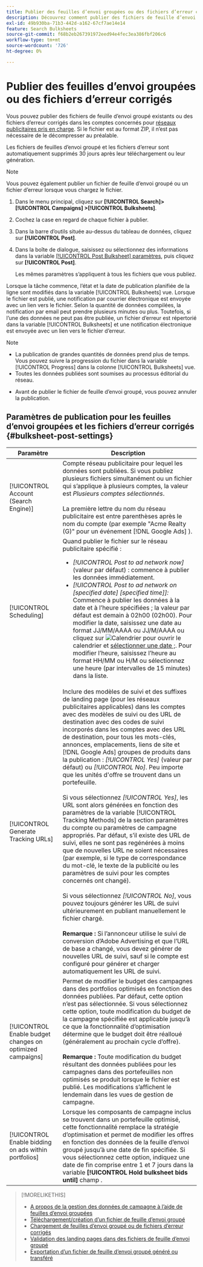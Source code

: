 ```yaml
---
title: Publier des feuilles d’envoi groupées ou des fichiers d’erreur corrigés
description: Découvrez comment publier des fichiers de feuille d’envoi groupé sur vos réseaux publicitaires.
exl-id: 49b930ba-71b3-442d-a162-67cf7ae14e14
feature: Search Bulksheets
source-git-commit: f68b2eb267391972eed94e4fec3ea386fbf206c6
workflow-type: tm+mt
source-wordcount: '726'
ht-degree: 0%

---
```


# Publier des feuilles d’envoi groupées ou des fichiers d’erreur corrigés

Vous pouvez publier des fichiers de feuille d’envoi groupé existants ou des fichiers d’erreur corrigés dans les comptes concernés pour [réseaux publicitaires pris en charge](bulksheet-about.md#bulksheet-functionality-by-network). Si le fichier est au format ZIP, il n’est pas nécessaire de le décompresser au préalable.

Les fichiers de feuilles d’envoi groupé et les fichiers d’erreur sont automatiquement supprimés 30 jours après leur téléchargement ou leur génération.

>[!NOTE]
>Vous pouvez également publier un fichier de feuille d’envoi groupé ou un fichier d’erreur lorsque vous chargez le fichier.

1. Dans le menu principal, cliquez sur **[!UICONTROL Search]> [!UICONTROL Campaigns] >[!UICONTROL Bulksheets]**.

1. Cochez la case en regard de chaque fichier à publier.

1. Dans la barre d’outils située au-dessus du tableau de données, cliquez sur **[!UICONTROL Post]**.

1. Dans la boîte de dialogue, saisissez ou sélectionnez des informations dans la variable [[!UICONTROL Post Bulksheet] paramètres](#bulksheet-post-settings), puis cliquez sur **[!UICONTROL Post]**.

   Les mêmes paramètres s’appliquent à tous les fichiers que vous publiez.

Lorsque la tâche commence, l’état et la date de publication planifiée de la ligne sont modifiés dans la variable [!UICONTROL Bulksheets] vue. Lorsque le fichier est publié, une notification par courrier électronique est envoyée avec un lien vers le fichier. Selon la quantité de données compilées, la notification par email peut prendre plusieurs minutes ou plus. Toutefois, si l’une des données ne peut pas être publiée, un fichier d’erreur est répertorié dans la variable [!UICONTROL Bulksheets] et une notification électronique est envoyée avec un lien vers le fichier d’erreur.

>[!NOTE]
>
>* La publication de grandes quantités de données prend plus de temps. Vous pouvez suivre la progression du fichier dans la variable [!UICONTROL Progress] dans la colonne [!UICONTROL Bulksheets] vue.
>* Toutes les données publiées sont soumises au processus éditorial du réseau.
* Avant de publier le fichier de feuille d’envoi groupé, vous pouvez annuler la publication.

## Paramètres de publication pour les feuilles d’envoi groupées et les fichiers d’erreur corrigés {#bulksheet-post-settings}

| Paramètre | Description |
|----|----|
| [!UICONTROL Account (Search Engine)] | Compte réseau publicitaire pour lequel les données sont publiées. Si vous publiez plusieurs fichiers simultanément ou un fichier qui s’applique à plusieurs comptes, la valeur est <i>Plusieurs comptes sélectionnés</i>.<br><br>La première lettre du nom du réseau publicitaire est entre parenthèses après le nom du compte (par exemple &quot;Acme Realty (G)&quot; pour un événement [!DNL Google Ads] ). |
| [!UICONTROL Scheduling] | Quand publier le fichier sur le réseau publicitaire spécifié :<ul><li><i>[!UICONTROL Post to ad network now]</i> (valeur par défaut) : commence à publier les données immédiatement.</li><li><i>[!UICONTROL Post to ad network on \[specified date\] \[specified time\]]:</i> Commence à publier les données à la date et à l’heure spécifiées ; la valeur par défaut est demain à 02h00 (02h00). Pour modifier la date, saisissez une date au format JJ/MM/AAAA ou JJ/M/AAAA ou cliquez sur ![Calendrier](assets/calendar.png "Calendrier") pour ouvrir le calendrier et [sélectionner une date ;](/advertising.en/help/search-social-commerce/campaign-management/bulksheets/assets/calendar.png). Pour modifier l’heure, saisissez l’heure au format HH/MM ou H/M ou sélectionnez une heure (par intervalles de 15 minutes) dans la liste.</li></ul> |
| [!UICONTROL Generate Tracking URLs] | Inclure des modèles de suivi et des suffixes de landing page (pour les réseaux publicitaires applicables) dans les comptes avec des modèles de suivi ou des URL de destination avec des codes de suivi incorporés dans les comptes avec des URL de destination, pour tous les mots-clés, annonces, emplacements, liens de site et [!DNL Google Ads] groupes de produits dans la publication : <i>[!UICONTROL Yes]</i> (valeur par défaut) ou <i>[!UICONTROL No]</i>. Peu importe que les unités d&#39;offre se trouvent dans un portefeuille.<br><br>Si vous sélectionnez <i>[!UICONTROL Yes]</i>, les URL sont alors générées en fonction des paramètres de la variable [!UICONTROL Tracking Methods] de la section paramètres du compte ou paramètres de campagne appropriés. Par défaut, s’il existe des URL de suivi, elles ne sont pas regénérées à moins que de nouvelles URL ne soient nécessaires (par exemple, si le type de correspondance du mot-clé, le texte de la publicité ou les paramètres de suivi pour les comptes concernés ont changé).<br><br>Si vous sélectionnez <i>[!UICONTROL No]</i>, vous pouvez toujours générer les URL de suivi ultérieurement en publiant manuellement le fichier chargé.<br><br><b>Remarque :</b> Si l’annonceur utilise le suivi de conversion d’Adobe Advertising et que l’URL de base a changé, vous devez générer de nouvelles URL de suivi, sauf si le compte est configuré pour générer et charger automatiquement les URL de suivi. |
| [!UICONTROL Enable budget changes on optimized campaigns] | Permet de modifier le budget des campagnes dans des portfolios optimisés en fonction des données publiées. Par défaut, cette option n’est pas sélectionnée. Si vous sélectionnez cette option, toute modification du budget de la campagne spécifiée est applicable jusqu’à ce que la fonctionnalité d’optimisation détermine que le budget doit être réalloué (généralement au prochain cycle d’offre).<br><br><b>Remarque :</b> Toute modification du budget résultant des données publiées pour les campagnes dans des portefeuilles non optimisés se produit lorsque le fichier est publié. Les modifications s’affichent le lendemain dans les vues de gestion de campagne. |
| [!UICONTROL Enable bidding on ads within portfolios] | Lorsque les composants de campagne inclus se trouvent dans un portefeuille optimisé, cette fonctionnalité remplace la stratégie d’optimisation et permet de modifier les offres en fonction des données de la feuille d’envoi groupé jusqu’à une date de fin spécifiée. Si vous sélectionnez cette option, indiquez une date de fin comprise entre 1 et 7 jours dans la variable **[!UICONTROL Hold bulksheet bids until]** champ . |

>[!MORELIKETHIS]
>
>* [A propos de la gestion des données de campagne à l’aide de feuilles d’envoi groupées](bulksheet-about.md)
>* [Téléchargement/création d’un fichier de feuille d’envoi groupé](bulksheet-download.md)
>* [Chargement de feuilles d’envoi groupé ou de fichiers d’erreur corrigés](bulksheet-upload.md)
>* [Validation des landing pages dans des fichiers de feuille d’envoi groupé](bulksheet-validate-landing-pages.md)
>* [Exportation d’un fichier de feuille d’envoi groupé généré ou transféré](bulksheet-export.md)
